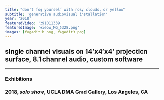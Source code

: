 ```yaml
---
title: "don't fog yourself with rosy clouds, or yellow"
subtitle: 'generative audiovisual installation'
year: '2018'
featuredVideo: '291011339'
featuredImage: 'eieow_MG_5328.png'
images: [fogedit1b.png, fogedit3.png]
---
```


## single channel visuals on 14’x4’x4’ projection surface, 8.1 channel audio, custom software

---

### **Exhibitions**

### 2018, _solo show_, UCLA DMA Grad Gallery, Los Angeles, CA
